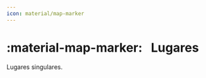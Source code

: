 ```yaml
---
icon: material/map-marker
---
```


# :material-map-marker: &nbsp; Lugares

Lugares singulares.

<div id="map" style="height: 400px;"></div>

<script>
  // Initialize map centered on your area
  var map = L.map('map').setView([43.16565732830929, -2.274142884298308], 10);

  // Add base tiles (OpenStreetMap)
  L.tileLayer('https://{s}.tile.openstreetmap.org/{z}/{x}/{y}.png', {
    attribution: '&copy; OpenStreetMap contributors'
  }).addTo(map);

  // Add markers for each shop
  var sites = [
    { name: "Manantial", address: "Nacedero del Urola", coords: [42.9779253, -2.3396750] },
    { name: "Pozo", address: "Excavación nº5 del túnel de Oazurza", coords: [42.98462521497178, -2.318074763432768] },
    { name: "Túmulo", address: "Cantera Harrobizabal", coords: [42.999534, -2.320591] },
    { name: "Mojón", address: "Sel de Jarondo", coords: [42.9938508160, -2.3675153130] },
    { name: "Bocamina", address: "Mina de lignito Sin Nombre", coords: [43.24122523019918, -2.2383105208115057] },
    { name: "Recta", address: "Tramo largo de túneles y puentes", coords: [43.141464368796534, -2.3487246281929615] },
    { name: "Túnel", address: "En curva", coords: [43.14910961249978, -2.342144625797001] },
    { name: "Barrera", address: "Puerta envallada del ferrocarril de Patricio", coords: [43.06012407176739, -2.3322551730976193] },
    { name: "Cueva", address: "Balezulo", coords: [43.29975772059388, -2.2644531142377136] },
    { name: "Roca", address: "Afloramiento volcánico", coords: [43.10283720454385, -2.3172006958871574] },
    { name: "Instalación", address: "Obra artística de Luis Lazkano", coords: [43.26418215585415, -2.2548273256682925] },
    { name: "Poza", address: "En una regata del Urola", coords: [42.98651138031321, -2.332024326276975] },
    { name: "Patio", address: "De la papelera sobre el Urola", coords: [43.05278250397673, -2.330202591888874] },
    { name: "Puente", address: "Medieval de Amu", coords: [43.181032283934115, -2.2600208354460793] },
    { name: "Casa", address: "Altuna-Portu", coords: [43.1764079584984, -2.3147560308004693] },
    { name: "Presa", address: "Ferrería de Lili", coords: [43.236261332761444, -2.267395233139627] },
  ];

  sites.forEach(site => {
    L.marker(site.coords)
      .addTo(map)
      .bindPopup(`<b>${site.name}</b><br>${site.address}`)
      .bindTooltip(site.name, { 
        permanent: true, 
        direction: 'right',   // can be 'top', 'bottom', 'left', 'right', or 'auto'
        offset: [5, 0],       // slight horizontal offset
        opacity: 0.8          // optional, to make it less intrusive
      });
  });
</script>